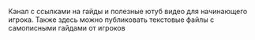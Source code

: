 Канал с ссылками на гайды и полезные ютуб видео для начинающего игрока. Также здесь можно публиковать текстовые файлы с самописными гайдами от игроков